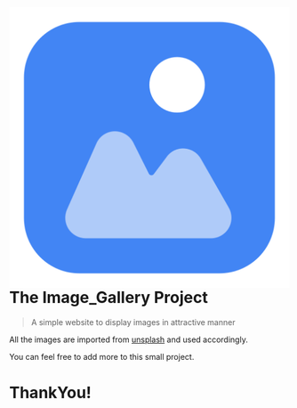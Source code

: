 <img src="8377243.png" align="right" />

# The Image_Gallery Project
> A simple website to display images in attractive manner

All the images are imported from [unsplash](https://unsplash.com/) and used accordingly.

You can feel free to add more to this small project.

# ThankYou!
